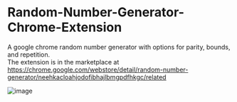 # Random-Number-Generator-Chrome-Extension
A google chrome random number generator with options for parity, bounds, and repetition.<br />
The extension is in the marketplace at https://chrome.google.com/webstore/detail/random-number-generator/neehkacloahjodofibhajlbmgpdfhkgc/related

![image](https://user-images.githubusercontent.com/84062739/149609543-e7300f43-3b9f-41c3-9fe8-b99c63c67a60.png)
